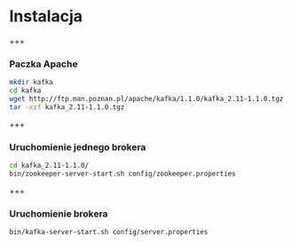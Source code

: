 
# Instalacja

+++
### Paczka Apache
~~~bash
mkdir kafka
cd kafka
wget http://ftp.man.poznan.pl/apache/kafka/1.1.0/kafka_2.11-1.1.0.tgz
tar -xzf kafka_2.11-1.1.0.tgz
~~~

+++
### Uruchomienie jednego brokera
~~~bash
cd kafka_2.11-1.1.0/
bin/zookeeper-server-start.sh config/zookeeper.properties
~~~

+++
### Uruchomienie brokera
~~~bash
bin/kafka-server-start.sh config/server.properties
~~~